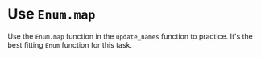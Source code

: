 # Use `Enum.map`

Use the `Enum.map` function in the `update_names` function to practice. It's the best fitting `Enum` function for this task.
